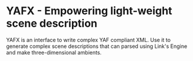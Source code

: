 # YAFX - Empowering light-weight scene description
YAFX is an interface to write complex YAF compliant XML. Use it to generate complex scene descriptions that can parsed using Link's Engine and make three-dimensional ambients.
